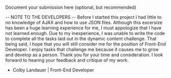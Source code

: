 Document your submission here (optional, but recommended)

-- NOTE TO THE DEVELOPERS --
Before I started this project I had little to no knowledge of AJAX and how to use JSON files. Although this excersize has been a huge learning experience for me,
I must appologize that I have not learned enough. Due to my inexperience, I was unable to write the code to complete all the tasks laid out in the dynamic content challenge.
That being said, I hope that you will still consider me for the position of Front-End Developer. I enjoy tasks that challenge me because it causes me to grow and develop
as a person. Thank you for your time and consideration. I look forward to hearing your feedback and critique of my work.

- Colby Landauer | Front-End Developer


